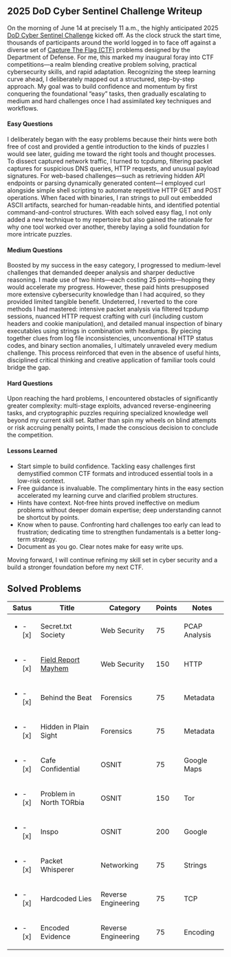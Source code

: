 ## 2025 DoD Cyber Sentinel Challenge Writeup

On the morning of June 14 at precisely 11 a.m., the highly anticipated 2025 [DoD Cyber Sentinel Challenge](https://www.correlation-one.com/dod-cyber-sentinel) kicked off. As the clock struck the start time, thousands of participants around the world logged in to face off against a diverse set of [Capture The Flag (CTF)](https://ctf101.org/) problems designed by the Department of Defense. For me, this marked my inaugural foray into CTF competitions—a realm blending creative problem solving, practical cybersecurity skills, and rapid adaptation. Recognizing the steep learning curve ahead, I deliberately mapped out a structured, step-by-step approach. My goal was to build confidence and momentum by first conquering the foundational “easy” tasks, then gradually escalating to medium and hard challenges once I had assimilated key techniques and workflows.

#### Easy Questions

I deliberately began with the easy problems because their hints were both free of cost and provided a gentle introduction to the kinds of puzzles I would see later, guiding me toward the right tools and thought processes. To dissect captured network traffic, I turned to tcpdump, filtering packet captures for suspicious DNS queries, HTTP requests, and unusual payload signatures. For web-based challenges—such as retrieving hidden API endpoints or parsing dynamically generated content—I employed curl alongside simple shell scripting to automate repetitive HTTP GET and POST operations. When faced with binaries, I ran strings to pull out embedded ASCII artifacts, searched for human-readable hints, and identified potential command-and-control structures. With each solved easy flag, I not only added a new technique to my repertoire but also gained the rationale for why one tool worked over another, thereby laying a solid foundation for more intricate puzzles.

#### Medium Questions

Boosted by my success in the easy category, I progressed to medium-level challenges that demanded deeper analysis and sharper deductive reasoning. I made use of two hints—each costing 25 points—hoping they would accelerate my progress. However, these paid hints presupposed more extensive cybersecurity knowledge than I had acquired, so they provided limited tangible benefit. Undeterred, I reverted to the core methods I had mastered: intensive packet analysis via filtered tcpdump sessions, nuanced HTTP request crafting with curl (including custom headers and cookie manipulation), and detailed manual inspection of binary executables using strings in combination with hexdumps. By piecing together clues from log file inconsistencies, unconventional HTTP status codes, and binary section anomalies, I ultimately unraveled every medium challenge. This process reinforced that even in the absence of useful hints, disciplined critical thinking and creative application of familiar tools could bridge the gap.

#### Hard Questions

Upon reaching the hard problems, I encountered obstacles of significantly greater complexity: multi-stage exploits, advanced reverse-engineering tasks, and cryptographic puzzles requiring specialized knowledge well beyond my current skill set. Rather than spin my wheels on blind attempts or risk accruing penalty points, I made the conscious decision to conclude the competition.

#### Lessons Learned

- Start simple to build confidence. Tackling easy challenges first demystified common CTF formats and introduced essential tools in a low-risk context.
- Free guidance is invaluable. The complimentary hints in the easy section accelerated my learning curve and clarified problem structures.
- Hints have context.  Not-free hints proved ineffective on medium problems without deeper domain expertise; deep understanding cannot be shortcut by points.
- Know when to pause. Confronting hard challenges too early can lead to frustration; dedicating time to strengthen fundamentals is a better long-term strategy.
- Document as you go.  Clear notes make for easy write ups.

Moving forward, I will continue refining my skill set in cyber security and a build a stronger foundation before my next CTF.

## Solved Problems
Satus|Title|Category|Points|Notes|
|-----|-----|--------|----------|------------|
|<ul><li>- [x] </li></ul>|Secret.txt Society|Web Security|75|PCAP Analysis|
|<ul><li>- [x] </li></ul>|[Field Report Mayhem](https://github.com/h-weng/20025CyberSentinel/blob/main/extract_field_report.py)|Web Security|150|HTTP|
|<ul><li>- [x] </li></ul>|Behind the Beat|Forensics|75|Metadata|
|<ul><li>- [x] </li></ul>|Hidden in Plain Sight|Forensics|75|Metadata|
|<ul><li>- [x] </li></ul>|Cafe Confidential|OSNIT|75|Google Maps|
|<ul><li>- [x] </li></ul>|Problem in North TORbia|OSNIT|150|Tor|
|<ul><li>- [x] </li></ul>|Inspo|OSNIT|200|Google|
|<ul><li>- [x] </li></ul>|Packet Whisperer|Networking|75|Strings|
|<ul><li>- [x] </li></ul>|Hardcoded Lies|Reverse Engineering|75|TCP|
|<ul><li>- [x] </li></ul>|Encoded Evidence|Reverse Engineering|75|Encoding|
